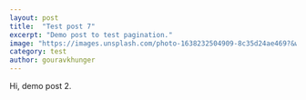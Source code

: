 ```yaml
---
layout: post
title:  "Test post 7"
excerpt: "Demo post to test pagination."
image: "https://images.unsplash.com/photo-1638232504909-8c35d24ae469?&w=1740&q=80"
category: test
author: gouravkhunger
---
```


Hi, demo post 2.